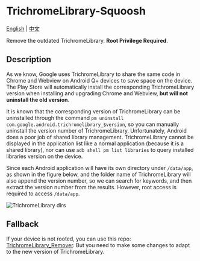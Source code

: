 # TrichromeLibrary-Squoosh

[English](https://github.com/entr0pia/trichromelibrary-squoosh#readme) | [中文](https://github.com/entr0pia/trichromelibrary-squoosh/blob/master/README_ZH.md)

Remove the outdated TrichromeLibrary. **Root Privilege Required**.

## Description

As we know, Google uses TrichromeLibrary to share the same code in Chrome and Webview on Android Q+ devices to save space on the device. The Play Store will automatically install the corresponding TrichromeLibrary version when installing and upgrading Chrome and Webview, **but will not uninstall the old version**.

It is known that the corresponding version of TrichromeLibrary can be uninstalled through the command ```pm uninstall com.google.android.trichromelibrary_$version```, so you can manually uninstall the version number of TrichromeLibrary. Unfortunately, Android does a poor job of shared library management. TrichromeLibrary cannot be displayed in the application list like a normal application (because it is a shared library), nor can use `adb shell pm list libraries` to query installed libraries version on the device.

Since each Android application will have its own directory under ```/data/app```, as shown in the figure below, and the folder name of TrichromeLibrary will also append the version number, so we can search for keywords, and then extract the version number from the results. However, root access is required to access ```/data/app```.

![TrichromeLibrary dirs](https://tvax2.sinaimg.cn/large/007uv4aMgy1h0k41g844cj30rs0eqgsx.jpg)

## Fallback

If your device is not rooted, you can use this repo: [TrichromeLibrary_Remover](https://github.com/Undefined-User/TrichromeLibrary_Remover). But you need to make some changes to adapt to the new version of TrichromeLibrary.